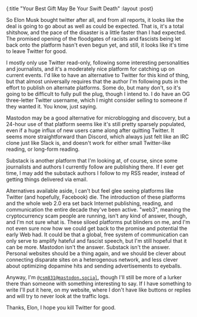 {:title "Your Best Gift May Be Your Swift Death"
 :layout :post}

So Elon Musk bought twitter after all, and from all reports, it looks like
the deal is going to go about as well as could be expected. That is, it's a
total shitshow, and the pace of the disaster is a little faster than I had
expected. The promised opening of the floodgates of racists and fascists being
let back onto the platform hasn't even begun yet, and still, it looks like it's
time to leave Twitter for good.

I mostly only use Twitter read-only, following some interesting personalities
and journalists, and it's a moderately nice platform for catching up on current
events. I'd like to have an alternative to Twitter for this kind of thing, but
that almost universally requires that the author I'm following puts in the effort
to publish on alternate platforms. Some do, but many don't, so it's going to be
difficult to fully pull the plug, though I intend to. I do have an OG three-letter
Twitter username, which I might consider selling to someone if they wanted it.
You know, just saying.

Mastodon may be a good alternative for microblogging and discovery, but a
24-hour use of that platform seems like it's still pretty sparsely populated,
even if a huge influx of new users came along after quitting Twitter. It seems
more straightforward than Discord, which always just felt like an IRC clone
just like Slack is, and doesn't work for either small Twitter-like reading, or
long-form reading.

Substack is another platform that I'm looking at, of course, since some
journalists and authors I currently follow are publishing there. If I ever
get time, I may add the substack authors I follow to my RSS reader, instead
of getting things delivered via email.

Alternatives available aside, I can't but feel glee seeing platforms like Twitter
(and hopefully, Facebook) die. The introduction of these platforms and the whole
web 2.0 era set back Internet publishing, reading, and communication the entire
decade they've been active. "web3", meaning the cryptocurrency scam people are
running, isn't any kind of answer, though, and I'm not sure what is. These siloed
platforms put blinders on me, and I'm not even sure now how we could get back to
the promise and potential the early Web had. It could be that a global, free
system of communication can only serve to amplify hateful and fascist speech, but
I'm still hopeful that it can be more. Mastodon isn't the answer. Substack isn't
the answer. Personal websites should be a thing again, and we should be clever
about connecting disparate sites on a heterogenous network, and less clever about
optimizing dopamine hits and sending advertisements to eyeballs.

Anyway, I'm <a rel="me" href="https://mastodon.social/@csm831">`@csm831@mastodon.social`</a>,
though I'll still be more of a lurker there
than someone with something interesting to say. If I have something to write I'll
put it here, on my website, where I don't have like buttons or replies and
will try to never look at the traffic logs.

Thanks, Elon, I hope you kill Twitter for good.